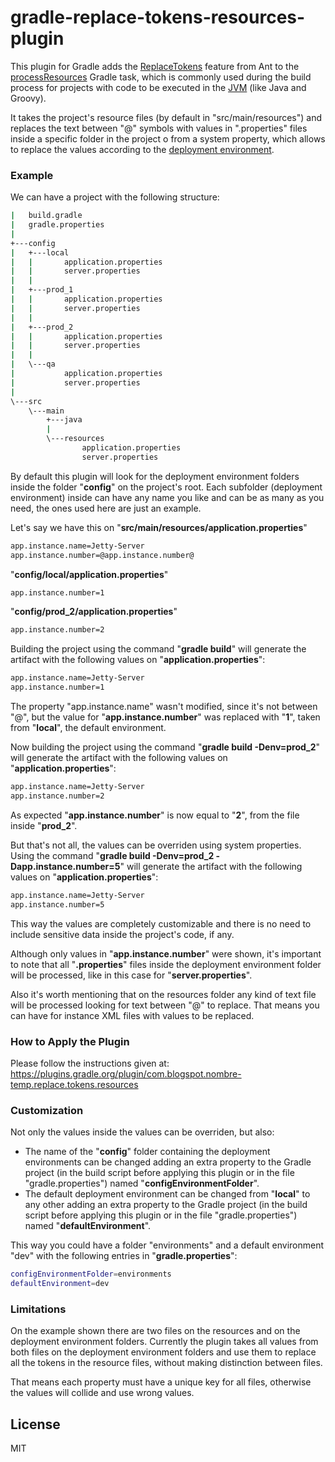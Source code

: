 # gradle-replace-tokens-resources-plugin

This plugin for Gradle adds the [ReplaceTokens] feature from Ant to the [processResources] Gradle task, which is commonly used during the build process for projects with code to be executed in the [JVM] (like Java and Groovy).

It takes the project's resource files (by default in "src/main/resources") and replaces the text between "@" symbols with values in ".properties" files inside a specific folder in the project o from a system property, which allows to replace the values according to the [deployment environment].

### Example
We can have a project with the following structure:
```sh
|   build.gradle
|   gradle.properties
|
+---config
|   +---local
|   |       application.properties
|   |       server.properties
|   |
|   +---prod_1
|   |       application.properties
|   |       server.properties
|   |
|   +---prod_2
|   |       application.properties
|   |       server.properties
|   |
|   \---qa
|           application.properties
|           server.properties
|
\---src
    \---main
        +---java
        |
        \---resources
                application.properties
                server.properties
```
By default this plugin will look for the deployment environment folders inside the folder "**config**" on the project's root. Each subfolder (deployment environment) inside can have any name you like and can be as many as you need, the ones used here are just an example.

Let's say we have this on "**src/main/resources/application.properties**"
```sh
app.instance.name=Jetty-Server
app.instance.number=@app.instance.number@
```
"**config/local/application.properties**"
```sh
app.instance.number=1
```
"**config/prod_2/application.properties**"
```sh
app.instance.number=2
```

Building the project using the command "**gradle build**" will generate the artifact with the following values on "**application.properties**":
```sh
app.instance.name=Jetty-Server
app.instance.number=1
```

The property "app.instance.name" wasn't modified, since it's not between "@", but the value for "**app.instance.number**" was replaced with "**1**", taken from "**local**", the default environment.

Now building the project using the command "**gradle build -Denv=prod_2**" will generate the artifact with the following values on "**application.properties**":
```sh
app.instance.name=Jetty-Server
app.instance.number=2
```
As expected "**app.instance.number**" is now equal to "**2**", from the file inside "**prod_2**".

But that's not all, the values can be overriden using system properties. Using the command "**gradle build -Denv=prod_2 -Dapp.instance.number=5**" will generate the artifact with the following values on "**application.properties**":
```sh
app.instance.name=Jetty-Server
app.instance.number=5
```
This way the values are completely customizable and there is no need to include sensitive data inside the project's code, if any.

Although only values in "**app.instance.number**" were shown, it's important to note that all "**.properties**" files inside the deployment environment folder will be processed, like in this case for "**server.properties**".

Also it's worth mentioning that on the resources folder any kind of text file will be processed looking for text between "@" to replace. That means you can have for instance XML files with values to be replaced.

### How to Apply the Plugin
Please follow the instructions given at: https://plugins.gradle.org/plugin/com.blogspot.nombre-temp.replace.tokens.resources

### Customization
Not only the values inside the values can be overriden, but also:
  - The name of the "**config**" folder containing the deployment environments can be changed adding an extra property to the Gradle project (in the build script before applying this plugin or in the file "gradle.properties") named "**configEnvironmentFolder**".
  - The default deployment environment can be changed from "**local**" to any other adding an extra property to the Gradle project (in the build script before applying this plugin or in the file "gradle.properties") named "**defaultEnvironment**".

This way you could have a folder "environments" and a default environment "dev" with the following entries in "**gradle.properties**":
```sh
configEnvironmentFolder=environments
defaultEnvironment=dev
```

### Limitations
On the example shown there are two files on the resources and on the deployment environment folders. Currently the plugin takes all values from both files on the deployment environment folders and use them to replace all the tokens in the resource files, without making distinction between files.

That means each property must have a unique key for all files, otherwise the values will collide and use wrong values.

License
----

MIT

   [ReplaceTokens]: <https://ant.apache.org/manual/Types/filterchain.html#replacetokens>
   [processResources]: <https://docs.gradle.org/current/javadoc/org/gradle/language/jvm/tasks/ProcessResources.html>
   [JVM]: <https://en.wikipedia.org/wiki/Java_virtual_machine>
   [deployment environment]: <https://en.wikipedia.org/wiki/Deployment_environment>
